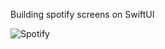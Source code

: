 Building spotify screens on SwiftUI

![Spotify](https://github.com/Oguzhnblt/Spotify/assets/106863156/8aa477e7-cb85-46c6-8a5a-216e9cbdda47)
